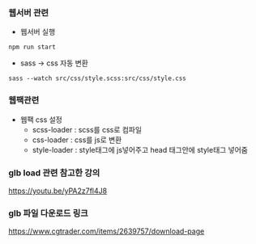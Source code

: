 ### 웹서버 관련

- 웹서버 실행

```
npm run start
```

- sass -> css 자동 변환

```
sass --watch src/css/style.scss:src/css/style.css
```

### 웹팩관련

- 웹팩 css 설정
  - scss-loader : scss를 css로 컴파일
  - css-loader : css를 js로 변환
  - style-loader : style태그에 js넣어주고 head 태그안에 style태그 넣어줌

### glb load 관련 참고한 강의

https://youtu.be/yPA2z7fl4J8


###  glb 파일 다운로드 링크
https://www.cgtrader.com/items/2639757/download-page
